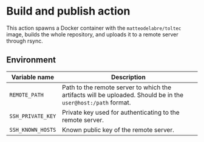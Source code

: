 # Build and publish action

This action spawns a Docker container with the `matteodelabre/toltec` image, builds the whole repository, and uploads it to a remote server through rsync.

## Environment

Variable name       | Description
--------------------|---------------------------
`REMOTE_PATH`       | Path to the remote server to which the artifacts will be uploaded. Should be in the `user@host:/path` format.
`SSH_PRIVATE_KEY`   | Private key used for authenticating to the remote server.
`SSH_KNOWN_HOSTS`   | Known public key of the remote server.
